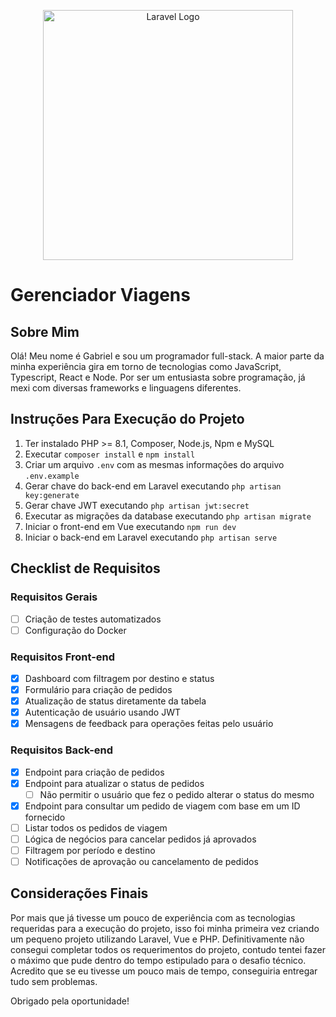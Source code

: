 <p align="center"><a href="https://laravel.com" target="_blank"><img src="https://raw.githubusercontent.com/laravel/art/master/logo-lockup/5%20SVG/2%20CMYK/1%20Full%20Color/laravel-logolockup-cmyk-red.svg" width="400" alt="Laravel Logo"></a></p>

# Gerenciador Viagens

## Sobre Mim

Olá! Meu nome é Gabriel e sou um programador full-stack. A maior parte da minha experiência gira em torno de tecnologias como JavaScript, Typescript, React e Node. Por ser um entusiasta sobre programação, já mexi com diversas frameworks e linguagens diferentes.

## Instruções Para Execução do Projeto

1. Ter instalado PHP >= 8.1, Composer, Node.js, Npm e MySQL
2. Executar `composer install` e `npm install`
3. Criar um arquivo `.env` com as mesmas informações do arquivo `.env.example`
4. Gerar chave do back-end em Laravel executando `php artisan key:generate`
5. Gerar chave JWT executando `php artisan jwt:secret`
6. Executar as migrações da database executando `php artisan migrate`
7. Iniciar o front-end em Vue executando `npm run dev`
8. Iniciar o back-end em Laravel executando `php artisan serve`

## Checklist de Requisitos

### Requisitos Gerais

-   [ ] Criação de testes automatizados
-   [ ] Configuração do Docker

### Requisitos Front-end

-   [x] Dashboard com filtragem por destino e status
-   [x] Formulário para criação de pedidos
-   [x] Atualização de status diretamente da tabela
-   [x] Autenticação de usuário usando JWT
-   [x] Mensagens de feedback para operações feitas pelo usuário

### Requisitos Back-end

-   [x] Endpoint para criação de pedidos
-   [x] Endpoint para atualizar o status de pedidos
    -   [ ] Não permitir o usuário que fez o pedido alterar o status do mesmo
-   [x] Endpoint para consultar um pedido de viagem com base em um ID fornecido
-   [ ] Listar todos os pedidos de viagem
-   [ ] Lógica de negócios para cancelar pedidos já aprovados
-   [ ] Filtragem por período e destino
-   [ ] Notificações de aprovação ou cancelamento de pedidos

## Considerações Finais

Por mais que já tivesse um pouco de experiência com as tecnologias requeridas para a execução do projeto, isso foi minha primeira vez criando um pequeno projeto utilizando Laravel, Vue e PHP. Definitivamente não consegui completar todos os requerimentos do projeto, contudo tentei fazer o máximo que pude dentro do tempo estipulado para o desafio técnico. Acredito que se eu tivesse um pouco mais de tempo, conseguiria entregar tudo sem problemas.

Obrigado pela oportunidade!
